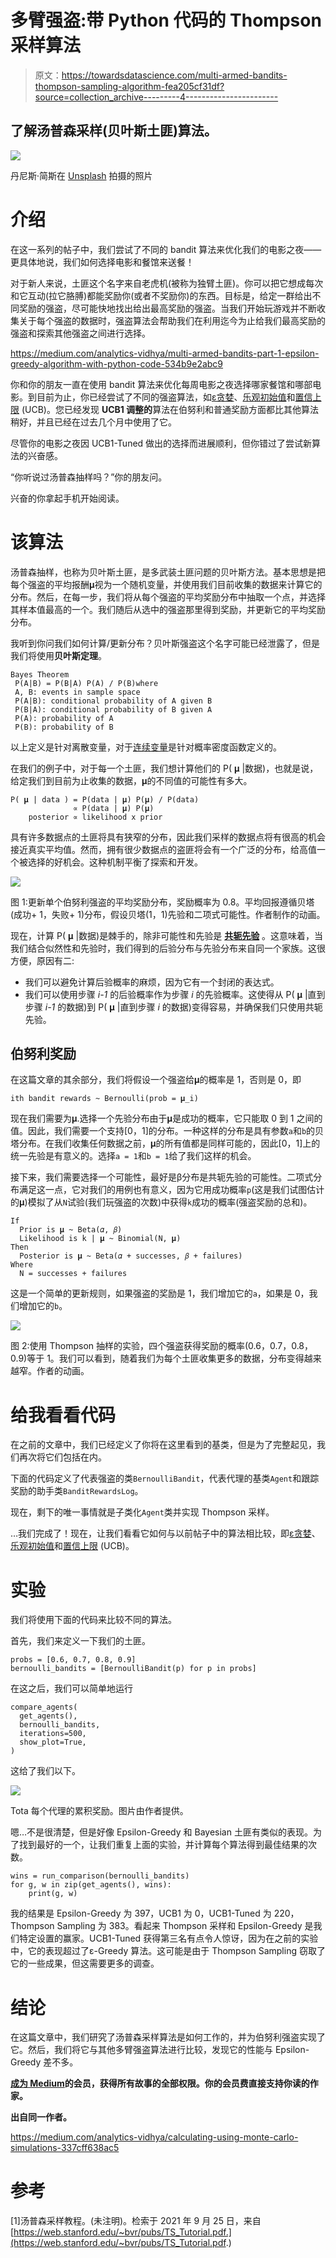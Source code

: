 # 多臂强盗:带 Python 代码的 Thompson 采样算法

> 原文：<https://towardsdatascience.com/multi-armed-bandits-thompson-sampling-algorithm-fea205cf31df?source=collection_archive---------4----------------------->

## 了解汤普森采样(贝叶斯土匪)算法。

![](img/033330da36c6b4d02882ac5b3390d8be.png)

丹尼斯·简斯在 [Unsplash](https://unsplash.com/s/photos/movie?utm_source=unsplash&utm_medium=referral&utm_content=creditCopyText) 拍摄的照片

# 介绍

在这一系列的帖子中，我们尝试了不同的 bandit 算法来优化我们的电影之夜——更具体地说，我们如何选择电影和餐馆来送餐！

对于新人来说，土匪这个名字来自老虎机(被称为独臂土匪)。你可以把它想成每次和它互动(拉它胳膊)都能奖励你(或者不奖励你)的东西。目标是，给定一群给出不同奖励的强盗，尽可能快地找出给出最高奖励的强盗。当我们开始玩游戏并不断收集关于每个强盗的数据时，强盗算法会帮助我们在利用迄今为止给我们最高奖励的强盗和探索其他强盗之间进行选择。

<https://medium.com/analytics-vidhya/multi-armed-bandits-part-1-epsilon-greedy-algorithm-with-python-code-534b9e2abc9>  </multi-armed-bandits-upper-confidence-bound-algorithms-with-python-code-a977728f0e2d>  

你和你的朋友一直在使用 bandit 算法来优化每周电影之夜选择哪家餐馆和哪部电影。到目前为止，你已经尝试了不同的强盗算法，如[ε贪婪](https://medium.com/analytics-vidhya/multi-armed-bandits-part-1-epsilon-greedy-algorithm-with-python-code-534b9e2abc9)、[乐观初始值](https://medium.com/swlh/multi-armed-bandits-optimistic-initial-values-algorithm-with-python-code-3970e611b5ab)和[置信上限](/multi-armed-bandits-upper-confidence-bound-algorithms-with-python-code-a977728f0e2d) (UCB)。您已经发现 **UCB1 调整的**算法在伯努利和普通奖励方面都比其他算法稍好，并且已经在过去几个月中使用了它。

尽管你的电影之夜因 UCB1-Tuned 做出的选择而进展顺利，但你错过了尝试新算法的兴奋感。

“你听说过汤普森抽样吗？”你的朋友问。

兴奋的你拿起手机开始阅读。

# 该算法

汤普森抽样，也称为贝叶斯土匪，是多武装土匪问题的贝叶斯方法。基本思想是把每个强盗的平均报酬𝛍视为一个随机变量，并使用我们目前收集的数据来计算它的分布。然后，在每一步，我们将从每个强盗的平均奖励分布中抽取一个点，并选择其样本值最高的一个。我们随后从选中的强盗那里得到奖励，并更新它的平均奖励分布。

我听到你问我们如何计算/更新分布？贝叶斯强盗这个名字可能已经泄露了，但是我们将使用**贝叶斯定理**。

```
Bayes Theorem
 P(A|B) = P(B|A) P(A) / P(B)where
 A, B: events in sample space
 P(A|B): conditional probability of A given B
 P(B|A): conditional probability of B given A
 P(A): probability of A
 P(B): probability of B
```

以上定义是针对离散变量，对于[连续变量](http://galton.uchicago.edu/~eichler/stat24600/Handouts/l06.pdf)是针对概率密度函数定义的。

在我们的例子中，对于每一个土匪，我们想计算他们的 P( 𝛍 |数据)，也就是说，给定我们到目前为止收集的数据，𝛍的不同值的可能性有多大。

```
P( 𝛍 | data ) = P(data | 𝛍) P(𝛍) / P(data)
              ∝ P(data | 𝛍) P(𝛍)
    posterior ∝ likelihood x prior
```

具有许多数据点的土匪将具有狭窄的分布，因此我们采样的数据点将有很高的机会接近真实平均值。然而，拥有很少数据点的盗匪将会有一个广泛的分布，给高值一个被选择的好机会。这种机制平衡了探索和开发。

![](img/97a7c56b934c2bd415465b841badfede.png)

图 1:更新单个伯努利强盗的平均奖励分布，奖励概率为 0.8。平均回报遵循贝塔(成功+ 1，失败+ 1)分布，假设贝塔(1，1)先验和二项式可能性。作者制作的动画。

现在，计算 P( 𝛍 |数据)是棘手的，除非可能性和先验是 [**共轭先验**](https://en.wikipedia.org/wiki/Conjugate_prior) 。这意味着，当我们结合似然性和先验时，我们得到的后验分布与先验分布来自同一个家族。这很方便，原因有二:

*   我们可以避免计算后验概率的麻烦，因为它有一个封闭的表达式。
*   我们可以使用步骤 *i-1* 的后验概率作为步骤 *i* 的先验概率。这使得从 P( 𝛍 |直到步骤 *i-1* 的数据)到 P( 𝛍 |直到步骤 *i* 的数据)变得容易，并确保我们只使用共轭先验。

## 伯努利奖励

在这篇文章的其余部分，我们将假设一个强盗给𝛍的概率是 1，否则是 0，即

```
ith bandit rewards ~ Bernoulli(prob = 𝛍_i)
```

现在我们需要为𝛍.选择一个先验分布由于𝛍是成功的概率，它只能取 0 到 1 之间的值。因此，我们需要一个支持[0，1]的分布。一种这样的分布是具有参数`a`和`b`的贝塔分布。在我们收集任何数据之前，𝛍的所有值都是同样可能的，因此[0，1]上的统一先验是有意义的。选择`a = 1`和`b = 1`给了我们这样的机会。

接下来，我们需要选择一个可能性，最好是β分布是共轭先验的可能性。二项式分布满足这一点，它对我们的用例也有意义，因为它用成功概率`p`(这是我们试图估计的𝛍)模拟了从`N`试验(我们玩强盗的次数)中获得`k`成功的概率(强盗奖励的总和)。

```
If
  Prior is 𝛍 ~ Beta(𝛼, 𝛽)
  Likelihood is k | 𝛍 ~ Binomial(N, 𝛍)
Then
  Posterior is 𝛍 ~ Beta(𝛼 + successes, 𝛽 + failures)
Where
  N = successes + failures
```

这是一个简单的更新规则，如果强盗的奖励是 1，我们增加它的`a`，如果是 0，我们增加它的`b`。

![](img/bdb6dbc1a5eb259b1b01503557d8b168.png)

图 2:使用 Thompson 抽样的实验，四个强盗获得奖励的概率(0.6，0.7，0.8，0.9)等于 1。我们可以看到，随着我们为每个土匪收集更多的数据，分布变得越来越窄。作者的动画。

# 给我看看代码

在之前的文章中，我们已经定义了你将在这里看到的基类，但是为了完整起见，我们再次将它们包括在内。

下面的代码定义了代表强盗的类`BernoulliBandit`，代表代理的基类`Agent`和跟踪奖励的助手类`BanditRewardsLog`。

现在，剩下的唯一事情就是子类化`Agent`类并实现 Thompson 采样。

…我们完成了！现在，让我们看看它如何与以前帖子中的算法相比较，即[ε贪婪](https://medium.com/analytics-vidhya/multi-armed-bandits-part-1-epsilon-greedy-algorithm-with-python-code-534b9e2abc9)、[乐观初始值](https://medium.com/swlh/multi-armed-bandits-optimistic-initial-values-algorithm-with-python-code-3970e611b5ab)和[置信上限](/multi-armed-bandits-upper-confidence-bound-algorithms-with-python-code-a977728f0e2d) (UCB)。

# 实验

我们将使用下面的代码来比较不同的算法。

首先，我们来定义一下我们的土匪。

```
probs = [0.6, 0.7, 0.8, 0.9]
bernoulli_bandits = [BernoulliBandit(p) for p in probs]
```

在这之后，我们可以简单地运行

```
compare_agents(
  get_agents(), 
  bernoulli_bandits, 
  iterations=500, 
  show_plot=True,
)
```

这给了我们以下。

![](img/9327ce404d3aeef5c85d9eaa89e4e4d4.png)

Tota 每个代理的累积奖励。图片由作者提供。

嗯…不是很清楚，但是好像 Epsilon-Greedy 和 Bayesian 土匪有类似的表现。为了找到最好的一个，让我们重复上面的实验，并计算每个算法得到最佳结果的次数。

```
wins = run_comparison(bernoulli_bandits)
for g, w in zip(get_agents(), wins):
    print(g, w)
```

我的结果是 Epsilon-Greedy 为 397，UCB1 为 0，UCB1-Tuned 为 220，Thompson Sampling 为 383。看起来 Thompson 采样和 Epsilon-Greedy 是我们特定设置的赢家。UCB1-Tuned 获得第三名有点令人惊讶，因为在之前的实验中，它的表现超过了ε-Greedy 算法。这可能是由于 Thompson Sampling 窃取了它的一些成果，但这需要更多的调查。

# 结论

在这篇文章中，我们研究了汤普森采样算法是如何工作的，并为伯努利强盗实现了它。然后，我们将它与其他多臂强盗算法进行比较，发现它的性能与 Epsilon-Greedy 差不多。

[**成为 Medium**](https://eminik355.medium.com/membership)**的会员，获得所有故事的全部权限。你的会员费直接支持你读的作家。**

**出自同一作者。**

</going-bayesian-testing-rate-metrics-82e872b79175>  <https://medium.com/analytics-vidhya/calculating-using-monte-carlo-simulations-337cff638ac5>  

# 参考

[1]汤普森采样教程。(未注明)。检索于 2021 年 9 月 25 日，来自[https://web.stanford.edu/~bvr/pubs/TS_Tutorial.pdf.](https://web.stanford.edu/~bvr/pubs/TS_Tutorial.pdf.)